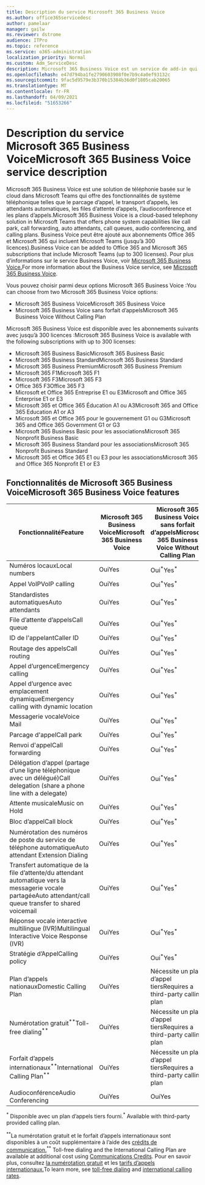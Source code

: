 ```yaml
---
title: Description du service Microsoft 365 Business Voice
ms.author: office365servicedesc
author: pamelaar
manager: gailw
ms.reviewer: dstrome
audience: ITPro
ms.topic: reference
ms.service: o365-administration
localization_priority: Normal
ms.custom: Adm_ServiceDesc
description: Microsoft 365 Business Voice est un service de add-in qui vous permet d’utiliser Microsoft Teams pour les appels téléphoniques. Cela combine le système téléphonique, le forfait d’appels nationaux, les SMS et l’audioconférence.
ms.openlocfilehash: e47d794ba1fe2790603908f0e7b9c4a0ef93132c
ms.sourcegitcommit: 9fac5d9579e3b370b15384b36d0f1805cab20065
ms.translationtype: MT
ms.contentlocale: fr-FR
ms.lasthandoff: 04/09/2021
ms.locfileid: "51653266"
---
```

# <a name="microsoft-365-business-voice-service-description"></a><span data-ttu-id="44fd6-104">Description du service Microsoft 365 Business Voice</span><span class="sxs-lookup"><span data-stu-id="44fd6-104">Microsoft 365 Business Voice service description</span></span>

<span data-ttu-id="44fd6-105">Microsoft 365 Business Voice est une solution de téléphonie basée sur le cloud dans Microsoft Teams qui offre des fonctionnalités de système téléphonique telles que le parcage d’appel, le transport d’appels, les attendants automatiques, les files d’attente d’appels, l’audioconférence et les plans d’appels.</span><span class="sxs-lookup"><span data-stu-id="44fd6-105">Microsoft 365 Business Voice is a cloud-based telephony solution in Microsoft Teams that offers phone system capabilities like call park, call forwarding, auto attendants, call queues, audio conferencing, and calling plans.</span></span> <span data-ttu-id="44fd6-106">Business Voice peut être ajouté aux abonnements Office 365 et Microsoft 365 qui incluent Microsoft Teams (jusqu’à 300 licences).</span><span class="sxs-lookup"><span data-stu-id="44fd6-106">Business Voice can be added to Office 365 and Microsoft 365 subscriptions that include Microsoft Teams (up to 300 licenses).</span></span> <span data-ttu-id="44fd6-107">Pour plus d’informations sur le service Business Voice, voir [Microsoft 365 Business Voice.](/MicrosoftTeams/business-voice/whats-business-voice)</span><span class="sxs-lookup"><span data-stu-id="44fd6-107">For more information about the Business Voice service, see [Microsoft 365 Business Voice](/MicrosoftTeams/business-voice/whats-business-voice).</span></span>

<span data-ttu-id="44fd6-108">Vous pouvez choisir parmi deux options Microsoft 365 Business Voice :</span><span class="sxs-lookup"><span data-stu-id="44fd6-108">You can choose from two Microsoft 365 Business Voice options:</span></span>

- <span data-ttu-id="44fd6-109">Microsoft 365 Business Voice</span><span class="sxs-lookup"><span data-stu-id="44fd6-109">Microsoft 365 Business Voice</span></span>
- <span data-ttu-id="44fd6-110">Microsoft 365 Business Voice sans forfait d’appels</span><span class="sxs-lookup"><span data-stu-id="44fd6-110">Microsoft 365 Business Voice Without Calling Plan</span></span>

<span data-ttu-id="44fd6-111">Microsoft 365 Business Voice est disponible avec les abonnements suivants avec jusqu’à 300 licences :</span><span class="sxs-lookup"><span data-stu-id="44fd6-111">Microsoft 365 Business Voice is available with the following subscriptions with up to 300 licenses:</span></span>

- <span data-ttu-id="44fd6-112">Microsoft 365 Business Basic</span><span class="sxs-lookup"><span data-stu-id="44fd6-112">Microsoft 365 Business Basic</span></span>
- <span data-ttu-id="44fd6-113">Microsoft 365 Business Standard</span><span class="sxs-lookup"><span data-stu-id="44fd6-113">Microsoft 365 Business Standard</span></span>
- <span data-ttu-id="44fd6-114">Microsoft 365 Business Premium</span><span class="sxs-lookup"><span data-stu-id="44fd6-114">Microsoft 365 Business Premium</span></span>
- <span data-ttu-id="44fd6-115">Microsoft 365 F1</span><span class="sxs-lookup"><span data-stu-id="44fd6-115">Microsoft 365 F1</span></span>
- <span data-ttu-id="44fd6-116">Microsoft 365 F3</span><span class="sxs-lookup"><span data-stu-id="44fd6-116">Microsoft 365 F3</span></span>
- <span data-ttu-id="44fd6-117">Office 365 F3</span><span class="sxs-lookup"><span data-stu-id="44fd6-117">Office 365 F3</span></span>
- <span data-ttu-id="44fd6-118">Microsoft et Office 365 Entreprise E1 ou E3</span><span class="sxs-lookup"><span data-stu-id="44fd6-118">Microsoft and Office 365 Enterprise E1 or E3</span></span>
- <span data-ttu-id="44fd6-119">Microsoft 365 et Office 365 Éducation A1 ou A3</span><span class="sxs-lookup"><span data-stu-id="44fd6-119">Microsoft 365 and Office 365 Education A1 or A3</span></span>
- <span data-ttu-id="44fd6-120">Microsoft 365 et Office 365 pour le gouvernement G1 ou G3</span><span class="sxs-lookup"><span data-stu-id="44fd6-120">Microsoft 365 and Office 365 Government G1 or G3</span></span>
- <span data-ttu-id="44fd6-121">Microsoft 365 Business Basic pour les associations</span><span class="sxs-lookup"><span data-stu-id="44fd6-121">Microsoft 365 Nonprofit Business Basic</span></span>
- <span data-ttu-id="44fd6-122">Microsoft 365 Business Standard pour les associations</span><span class="sxs-lookup"><span data-stu-id="44fd6-122">Microsoft 365 Nonprofit Business Standard</span></span>
- <span data-ttu-id="44fd6-123">Microsoft 365 et Office 365 E1 ou E3 pour les associations</span><span class="sxs-lookup"><span data-stu-id="44fd6-123">Microsoft 365 and Office 365 Nonprofit E1 or E3</span></span>

## <a name="microsoft-365-business-voice-features"></a><span data-ttu-id="44fd6-124">Fonctionnalités de Microsoft 365 Business Voice</span><span class="sxs-lookup"><span data-stu-id="44fd6-124">Microsoft 365 Business Voice features</span></span>

| <span data-ttu-id="44fd6-125">Fonctionnalité</span><span class="sxs-lookup"><span data-stu-id="44fd6-125">Feature</span></span> | <span data-ttu-id="44fd6-126">Microsoft 365 Business Voice</span><span class="sxs-lookup"><span data-stu-id="44fd6-126">Microsoft 365 Business Voice</span></span> | <span data-ttu-id="44fd6-127">Microsoft 365 Business Voice sans forfait d’appels</span><span class="sxs-lookup"><span data-stu-id="44fd6-127">Microsoft 365 Business Voice Without Calling Plan</span></span> |
|--------------------------------------------------------|------------------------------|---------------------------------------------------|
| <span data-ttu-id="44fd6-128">Numéros locaux</span><span class="sxs-lookup"><span data-stu-id="44fd6-128">Local numbers</span></span> | <span data-ttu-id="44fd6-129">Oui</span><span class="sxs-lookup"><span data-stu-id="44fd6-129">Yes</span></span> | <span data-ttu-id="44fd6-130">Oui<sup>\*</sup></span><span class="sxs-lookup"><span data-stu-id="44fd6-130">Yes<sup>\*</sup></span></span> |
| <span data-ttu-id="44fd6-131">Appel VoIP</span><span class="sxs-lookup"><span data-stu-id="44fd6-131">VoIP calling</span></span> | <span data-ttu-id="44fd6-132">Oui</span><span class="sxs-lookup"><span data-stu-id="44fd6-132">Yes</span></span> | <span data-ttu-id="44fd6-133">Oui<sup>\*</sup></span><span class="sxs-lookup"><span data-stu-id="44fd6-133">Yes<sup>\*</sup></span></span> |
| <span data-ttu-id="44fd6-134">Standardistes automatiques</span><span class="sxs-lookup"><span data-stu-id="44fd6-134">Auto attendants</span></span> | <span data-ttu-id="44fd6-135">Oui</span><span class="sxs-lookup"><span data-stu-id="44fd6-135">Yes</span></span> | <span data-ttu-id="44fd6-136">Oui<sup>\*</sup></span><span class="sxs-lookup"><span data-stu-id="44fd6-136">Yes<sup>\*</sup></span></span> |
| <span data-ttu-id="44fd6-137">File d’attente d’appels</span><span class="sxs-lookup"><span data-stu-id="44fd6-137">Call queue</span></span> | <span data-ttu-id="44fd6-138">Oui</span><span class="sxs-lookup"><span data-stu-id="44fd6-138">Yes</span></span> | <span data-ttu-id="44fd6-139">Oui<sup>\*</sup></span><span class="sxs-lookup"><span data-stu-id="44fd6-139">Yes<sup>\*</sup></span></span> |
| <span data-ttu-id="44fd6-140">ID de l'appelant</span><span class="sxs-lookup"><span data-stu-id="44fd6-140">Caller ID</span></span> | <span data-ttu-id="44fd6-141">Oui</span><span class="sxs-lookup"><span data-stu-id="44fd6-141">Yes</span></span> | <span data-ttu-id="44fd6-142">Oui<sup>\*</sup></span><span class="sxs-lookup"><span data-stu-id="44fd6-142">Yes<sup>\*</sup></span></span> |
| <span data-ttu-id="44fd6-143">Routage des appels</span><span class="sxs-lookup"><span data-stu-id="44fd6-143">Call routing</span></span> | <span data-ttu-id="44fd6-144">Oui</span><span class="sxs-lookup"><span data-stu-id="44fd6-144">Yes</span></span> | <span data-ttu-id="44fd6-145">Oui<sup>\*</sup></span><span class="sxs-lookup"><span data-stu-id="44fd6-145">Yes<sup>\*</sup></span></span> |
| <span data-ttu-id="44fd6-146">Appel d’urgence</span><span class="sxs-lookup"><span data-stu-id="44fd6-146">Emergency calling</span></span> | <span data-ttu-id="44fd6-147">Oui</span><span class="sxs-lookup"><span data-stu-id="44fd6-147">Yes</span></span> | <span data-ttu-id="44fd6-148">Oui<sup>\*</sup></span><span class="sxs-lookup"><span data-stu-id="44fd6-148">Yes<sup>\*</sup></span></span> |
| <span data-ttu-id="44fd6-149">Appel d’urgence avec emplacement dynamique</span><span class="sxs-lookup"><span data-stu-id="44fd6-149">Emergency calling with dynamic location</span></span> | <span data-ttu-id="44fd6-150">Oui</span><span class="sxs-lookup"><span data-stu-id="44fd6-150">Yes</span></span> | <span data-ttu-id="44fd6-151">Oui<sup>\*</sup></span><span class="sxs-lookup"><span data-stu-id="44fd6-151">Yes<sup>\*</sup></span></span> |
| <span data-ttu-id="44fd6-152">Messagerie vocale</span><span class="sxs-lookup"><span data-stu-id="44fd6-152">Voice Mail</span></span> | <span data-ttu-id="44fd6-153">Oui</span><span class="sxs-lookup"><span data-stu-id="44fd6-153">Yes</span></span> | <span data-ttu-id="44fd6-154">Oui<sup>\*</sup></span><span class="sxs-lookup"><span data-stu-id="44fd6-154">Yes<sup>\*</sup></span></span> |
| <span data-ttu-id="44fd6-155">Parcage d'appel</span><span class="sxs-lookup"><span data-stu-id="44fd6-155">Call park</span></span> | <span data-ttu-id="44fd6-156">Oui</span><span class="sxs-lookup"><span data-stu-id="44fd6-156">Yes</span></span> | <span data-ttu-id="44fd6-157">Oui<sup>\*</sup></span><span class="sxs-lookup"><span data-stu-id="44fd6-157">Yes<sup>\*</sup></span></span> |
| <span data-ttu-id="44fd6-158">Renvoi d'appel</span><span class="sxs-lookup"><span data-stu-id="44fd6-158">Call forwarding</span></span> | <span data-ttu-id="44fd6-159">Oui</span><span class="sxs-lookup"><span data-stu-id="44fd6-159">Yes</span></span> | <span data-ttu-id="44fd6-160">Oui<sup>\*</sup></span><span class="sxs-lookup"><span data-stu-id="44fd6-160">Yes<sup>\*</sup></span></span> |
| <span data-ttu-id="44fd6-161">Délégation d’appel (partage d’une ligne téléphonique avec un délégué)</span><span class="sxs-lookup"><span data-stu-id="44fd6-161">Call delegation (share a phone line with a delegate)</span></span> | <span data-ttu-id="44fd6-162">Oui</span><span class="sxs-lookup"><span data-stu-id="44fd6-162">Yes</span></span> | <span data-ttu-id="44fd6-163">Oui<sup>\*</sup></span><span class="sxs-lookup"><span data-stu-id="44fd6-163">Yes<sup>\*</sup></span></span> |
| <span data-ttu-id="44fd6-164">Attente musicale</span><span class="sxs-lookup"><span data-stu-id="44fd6-164">Music on Hold</span></span> | <span data-ttu-id="44fd6-165">Oui</span><span class="sxs-lookup"><span data-stu-id="44fd6-165">Yes</span></span> | <span data-ttu-id="44fd6-166">Oui<sup>\*</sup></span><span class="sxs-lookup"><span data-stu-id="44fd6-166">Yes<sup>\*</sup></span></span> |
| <span data-ttu-id="44fd6-167">Bloc d’appel</span><span class="sxs-lookup"><span data-stu-id="44fd6-167">Call block</span></span> | <span data-ttu-id="44fd6-168">Oui</span><span class="sxs-lookup"><span data-stu-id="44fd6-168">Yes</span></span> | <span data-ttu-id="44fd6-169">Oui<sup>\*</sup></span><span class="sxs-lookup"><span data-stu-id="44fd6-169">Yes<sup>\*</sup></span></span> |
| <span data-ttu-id="44fd6-170">Numérotation des numéros de poste du service de téléphone automatique</span><span class="sxs-lookup"><span data-stu-id="44fd6-170">Auto attendant Extension Dialing</span></span> | <span data-ttu-id="44fd6-171">Oui</span><span class="sxs-lookup"><span data-stu-id="44fd6-171">Yes</span></span> | <span data-ttu-id="44fd6-172">Oui<sup>\*</sup></span><span class="sxs-lookup"><span data-stu-id="44fd6-172">Yes<sup>\*</sup></span></span> |
| <span data-ttu-id="44fd6-173">Transfert automatique de la file d’attente/du attendant automatique vers la messagerie vocale partagée</span><span class="sxs-lookup"><span data-stu-id="44fd6-173">Auto attendant/call queue transfer to shared voicemail</span></span> | <span data-ttu-id="44fd6-174">Oui</span><span class="sxs-lookup"><span data-stu-id="44fd6-174">Yes</span></span> | <span data-ttu-id="44fd6-175">Oui<sup>\*</sup></span><span class="sxs-lookup"><span data-stu-id="44fd6-175">Yes<sup>\*</sup></span></span> |
| <span data-ttu-id="44fd6-176">Réponse vocale interactive multilingue (IVR)</span><span class="sxs-lookup"><span data-stu-id="44fd6-176">Multilingual Interactive Voice Response (IVR)</span></span> | <span data-ttu-id="44fd6-177">Oui</span><span class="sxs-lookup"><span data-stu-id="44fd6-177">Yes</span></span> | <span data-ttu-id="44fd6-178">Oui<sup>\*</sup></span><span class="sxs-lookup"><span data-stu-id="44fd6-178">Yes<sup>\*</sup></span></span> |
| <span data-ttu-id="44fd6-179">Stratégie d’Appel</span><span class="sxs-lookup"><span data-stu-id="44fd6-179">Calling policy</span></span> | <span data-ttu-id="44fd6-180">Oui</span><span class="sxs-lookup"><span data-stu-id="44fd6-180">Yes</span></span> | <span data-ttu-id="44fd6-181">Oui<sup>\*</sup></span><span class="sxs-lookup"><span data-stu-id="44fd6-181">Yes<sup>\*</sup></span></span> |
| <span data-ttu-id="44fd6-182">Plan d’appels nationaux</span><span class="sxs-lookup"><span data-stu-id="44fd6-182">Domestic Calling Plan</span></span> | <span data-ttu-id="44fd6-183">Oui</span><span class="sxs-lookup"><span data-stu-id="44fd6-183">Yes</span></span> | <span data-ttu-id="44fd6-184">Nécessite un plan d’appel tiers</span><span class="sxs-lookup"><span data-stu-id="44fd6-184">Requires a third-party calling plan</span></span> |
| <span data-ttu-id="44fd6-185">Numérotation gratuit<sup>\*\*</sup></span><span class="sxs-lookup"><span data-stu-id="44fd6-185">Toll-free dialing<sup>\*\*</sup></span></span> | <span data-ttu-id="44fd6-186">Oui</span><span class="sxs-lookup"><span data-stu-id="44fd6-186">Yes</span></span> | <span data-ttu-id="44fd6-187">Nécessite un plan d’appel tiers</span><span class="sxs-lookup"><span data-stu-id="44fd6-187">Requires a third-party calling plan</span></span> |
| <span data-ttu-id="44fd6-188">Forfait d’appels internationaux<sup>\*\*</sup></span><span class="sxs-lookup"><span data-stu-id="44fd6-188">International Calling Plan<sup>\*\*</sup></span></span> | <span data-ttu-id="44fd6-189">Oui</span><span class="sxs-lookup"><span data-stu-id="44fd6-189">Yes</span></span> | <span data-ttu-id="44fd6-190">Nécessite un plan d’appel tiers</span><span class="sxs-lookup"><span data-stu-id="44fd6-190">Requires a third-party calling plan</span></span> |
| <span data-ttu-id="44fd6-191">Audioconférence</span><span class="sxs-lookup"><span data-stu-id="44fd6-191">Audio Conferencing</span></span> | <span data-ttu-id="44fd6-192">Oui</span><span class="sxs-lookup"><span data-stu-id="44fd6-192">Yes</span></span> | <span data-ttu-id="44fd6-193">Oui</span><span class="sxs-lookup"><span data-stu-id="44fd6-193">Yes</span></span> |

<span data-ttu-id="44fd6-194"><sup>\*</sup> Disponible avec un plan d’appels tiers fourni.</span><span class="sxs-lookup"><span data-stu-id="44fd6-194"><sup>\*</sup> Available with third-party provided calling plan.</span></span>

<span data-ttu-id="44fd6-195"><sup>\*\*</sup>La numérotation gratuit et le forfait d’appels internationaux sont disponibles à un coût supplémentaire à l’aide des [crédits de communication.](/microsoftteams/what-are-communications-credits)</span><span class="sxs-lookup"><span data-stu-id="44fd6-195"><sup>\*\*</sup> Toll-free dialing and the International Calling Plan are available at additional cost using [Communications Credits](/microsoftteams/what-are-communications-credits).</span></span> <span data-ttu-id="44fd6-196">Pour en savoir plus, consultez [la numérotation gratuit](/microsoftteams/toll-free-dialing-limitations-and-restrictions) et les [tarifs d’appels internationaux.](https://www.microsoft.com/microsoft-365/microsoft-teams/voice-calling?rtc=1#ow-download-rates)</span><span class="sxs-lookup"><span data-stu-id="44fd6-196">To learn more, see [toll-free dialing](/microsoftteams/toll-free-dialing-limitations-and-restrictions) and [international calling rates](https://www.microsoft.com/microsoft-365/microsoft-teams/voice-calling?rtc=1#ow-download-rates).</span></span>